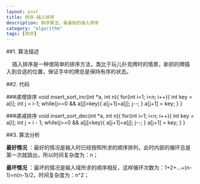 ```yaml
---
layout: post
title: 排序-插入排序
description: 排序算法，最基础的插入排序
category: "algorithm"
tags: [排序]
---
```


##1. 算法描述

&nbsp;&nbsp;&nbsp;&nbsp;插入排序是一种很简单的排序方法，类比于玩儿扑克牌时的情景，新抓的牌插入到合适的位置，保证手中的牌总是保持有序的状态。

##2. 代码

###递增排序
	void insert_sort_inc(int *a, int n){
		for(int i=1; i<n; i++){
			int key = a[i];
			int j = i-1;
			while(j>=0 && a[j]>key){
				a[j+1]=a[j];
				j--;
			}
			a[j+1] = key;
		}
	}

###递减排序
	void insert_sort_dec(int *a, int n){
		for(int i=1; i<n; i++){
			int key = a[i];
			int j = i - 1;
			while(j>=0 && a[j]<key){
				a[j+1]=a[j];
				j--;
			}
			a[j+1] = key;
		}
	}

##3. 算法分析

**最好情况** ：最好的情况是输入时已经按照所求的顺序排列，此时内部的循环总是第一次就跳出，所以时间复杂度为：n；

**最坏情况** ：最坏的情况是输入域所求的顺序相反，这样循环次数为：1+2+...+(n-1)=n(n-1)/2，时间复杂度为：n^2；